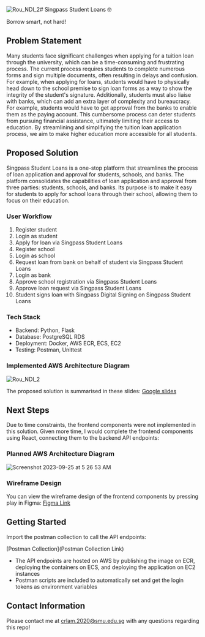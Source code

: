 ![Rou_NDI_2](https://github.com/lamchingrou/singpass-student-loans/assets/72553981/d851005c-63cb-4862-b82a-786b51fb91bf)# Singpass Student Loans 🤓

Borrow smart, not hard!

## Problem Statement

Many students face significant challenges when applying for a tuition loan through the university, which can be a time-consuming and frustrating process. The current process requires students to complete numerous forms and sign multiple documents, often resulting in delays and confusion. For example, when applying for loans, students would have to physically head down to the school premise to sign loan forms as a way to show the integrity of the student's signature. Additionally, students must also liaise with banks, which can add an extra layer of complexity and bureaucracy. For example, students would have to get approval from the banks to enable them as the paying account. This cumbersome process can deter students from pursuing financial assistance, ultimately limiting their access to education. By streamlining and simplifying the tuition loan application process, we aim to make higher education more accessible for all students.


## Proposed Solution

Singpass Student Loans is a one-stop platform that streamlines the process of loan application and approval for students, schools, and banks. The platform consolidates the capabilities of loan application and approval from three parties: students, schools, and banks. Its purpose is to make it easy for students to apply for school loans through their school, allowing them to focus on their education.

### User Workflow

1. Register student
2. Login as student
3. Apply for loan via Singpass Student Loans
4. Register school
5. Login as school
6. Request loan from bank on behalf of student via Singpass Student Loans
7. Login as bank
8. Approve school registration via Singpass Student Loans
9. Approve loan request via Singpass Student Loans
10. Student signs loan with Singpass Digital Signing on Singpass Student Loans

### Tech Stack

- Backend: Python, Flask
- Database: PostgreSQL RDS
- Deployment: Docker, AWS ECR, ECS, EC2
- Testing: Postman, Unittest

### Implemented AWS Architecture Diagram

![Rou_NDI_2](https://github.com/lamchingrou/singpass-student-loans/assets/72553981/651b7634-fa07-4b90-9d77-7110a997ecd3)


The proposed solution is summarised in these slides:
[Google slides](https://docs.google.com/presentation/d/1LMR1xFt_Micqpjxa6BNI5EU_axyO9E81o4LGhPyWpyI/edit?usp=sharing)

## Next Steps

Due to time constraints, the frontend components were not implemented in this solution. Given more time, I would complete the frontend components using React, connecting them to the backend API endpoints: 

### Planned AWS Architecture Diagram

![Screenshot 2023-09-25 at 5 26 53 AM](https://github.com/lamchingrou/singpass-student-loans/assets/72553981/d9725a7c-c095-48cd-b87d-e2fdc4abe787)

### Wireframe Design

You can view the wireframe design of the frontend components by pressing play in Figma: [Figma Link](https://www.figma.com/file/e6XEYZ9C0bzVNIXoLTN8x6/NDI-Wireframes?type=design&node-id=0%3A1&mode=design&t=HioERFttNWKGEF7L-1)

## Getting Started

Import the postman collection to call the API endpoints:

[Postman Collection](Postman Collection Link)

- The API endpoints are hosted on AWS by publishing the image on ECR, deploying the containers on ECS, and deploying the application on EC2 instances
- Postman scripts are included to automatically set and get the login tokens as environment variables

## Contact Information
Please contact me at crlam.2020@smu.edu.sg with any questions regarding this repo!
